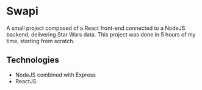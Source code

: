 # Swapi

A small project composed of a React front-end connected to a NodeJS backend, delivering Star Wars data.
This project was done in 5 hours of my time, starting from scratch.

## Technologies
- NodeJS combined with Express
- ReactJS
